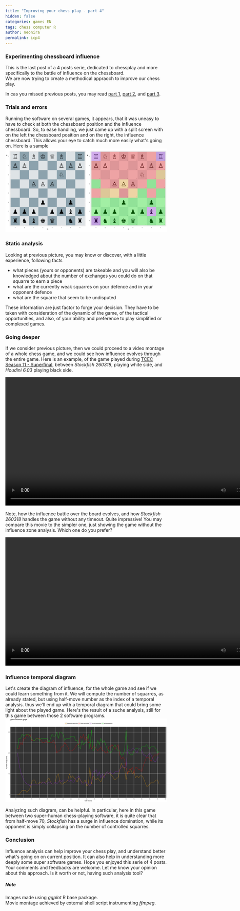 ```yaml
---
title: "Improving your chess play - part 4"
hidden: false
categories: games EN
tags: chess computer R
author: neonira
permalink: icp4
---
```

### Experimenting chessboard influence
This is the last post of a 4 posts serie, dedicated to chessplay and more specifically to the battle of influence on the chessboard.  
We are now trying to create a methodical appraoch to improve our chess play.  

In cas you missed previous posts, you may read <a href='/icp1'> part 1</a>, <a href='/icp2'> part 2</a>, and <a href='/icp3'> part 3</a>.
			
### Trials and errors 
Running the software on several games, it appears, that it was uneasy to have to check at both the chessboard position and the influence chessboard. So, to ease handling, we just came up with a split screen with on the left the chessboard position and on the right, the influence chessboard. This allows your eye to catch much more easily what's going on. Here is a sample 
<img src='/images/games/d/png-008.png' width='600' alt='split screen' title='split screen'/>
<br/>

### Static analysis
Looking at previous picture, you may know or discover, with a little experience, following facts 
* what pieces (yours or opponents) are takeable and you will also be knowledged about the number of exchanges you could do on that squarre to earn a piece
* what are the currently weak squarres on your defence and in your opponent defence
* what are the squarre that seem to be undisputed

These information are just factor to forge your decision. They have to be taken with consideration of the dynamic of the game, of the tactical opportunities, and also, of your ability and preference to play simplified or complexed games. 

### Going deeper 
If we consider previous picture, then we could proceed to a video montage of a whole chess game, and we could see how influence evolves through the entire game.
Here is an example, of the game played during [TCEC Season 11 - Superfinal](http://tcec.chessdom.com), between <cite class='kw'>Stockfish 260318</cite>, playing white side, and <cite class='kw'>Houdini 6.03</cite> playing black side. 

<video height="400" controls>
  <source src="/images/games/d/a-split.mp4" type="video/mp4">
 Your browser does not support the video tag.
</video> 
<br/>

Note, how the influence battle over the board evolves, and how <cite class='kw'>Stockfish 260318</cite> handles the game without any timeout. Quite impressive! 
You may compare this movie to the simpler one, just showing the game without the influence zone analysis. Which one do you prefer?

<video height="400" controls>
  <source src="/images/games/d/a.mp4" type="video/mp4">
 Your browser does not support the video tag.
</video> 


### Influence temporal diagram
Let's create the diagram of influence, for the whole game and see if we could learn something from it. We will compute the number of squarres, as already stated, but using half-move number as the index of a temporal analysis. thus we'll end up with a temporal diagram that could bring some light about the played game. Here's the result of a suche analysis, still for this game between those 2 software programs.
<img src='/images/games/d/sht.png' width='800' alt='split screen' title='split screen'/>
<br/>

Analyzing such diagram, can be helpful. In particular, here in this game between two super-human chess-playing software, it is quite clear that from half-move 70, <cite class='kw'>Stockfish</cite> has a surge in influence domination, while its opponent is simply collapsing on the number of controlled squarres.

### Conclusion
Influence analysis can help improve your chess play, and understand better what's going on on current position. It can also help in understanding more deeply some super software games. Hope you enjoyed this serie of 4 posts. Your comments and feedbacks are welcome. Let me know your opinion about this approach. Is it worth or not, having such analysis tool?


##### Note
Images made using <cite class='kw'>ggplot</cite> R base package.  
Movie montage achieved by external shell script instrumenting <cite class='kw'>ffmpeg</cite>. 



